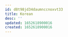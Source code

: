 ```yaml
---
id: d8t98jd34daumnccnoxvt33
title: Korean
desc: ''
updated: 1652618900016
created: 1652618900016
---
```



